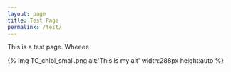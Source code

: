 ```yaml
---
layout: page
title: Test Page
permalink: /test/
---
```


This is a test page. Wheeee

{% img TC_chibi_small.png alt:'This is my alt' width:288px height:auto %}